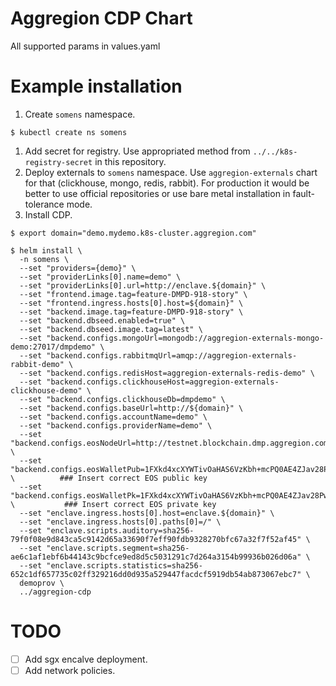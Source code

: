 Aggregion CDP Chart
===================

All supported params in values.yaml


Example installation
====================

1. Create `somens` namespace.
```
$ kubectl create ns somens
```
1. Add secret for registry. Use appropriated method from `../../k8s-registry-secret` in this repository.
1. Deploy externals to `somens` namespace. Use `aggregion-externals` chart for that (clickhouse, mongo, redis, rabbit).
   For production it would be better to use official repositories or use bare metal installation in fault-tolerance mode.
1. Install CDP.
```
$ export domain="demo.mydemo.k8s-cluster.aggregion.com"

$ helm install \
  -n somens \
  --set "providers={demo}" \
  --set "providerLinks[0].name=demo" \
  --set "providerLinks[0].url=http://enclave.${domain}" \
  --set "frontend.image.tag=feature-DMPD-918-story" \
  --set "frontend.ingress.hosts[0].host=${domain}" \
  --set "backend.image.tag=feature-DMPD-918-story" \
  --set "backend.dbseed.enabled=true" \
  --set "backend.dbseed.image.tag=latest" \
  --set "backend.configs.mongoUrl=mongodb://aggregion-externals-mongo-demo:27017/dmpdemo" \
  --set "backend.configs.rabbitmqUrl=amqp://aggregion-externals-rabbit-demo" \
  --set "backend.configs.redisHost=aggregion-externals-redis-demo" \
  --set "backend.configs.clickhouseHost=aggregion-externals-clickhouse-demo" \
  --set "backend.configs.clickhouseDb=dmpdemo" \
  --set "backend.configs.baseUrl=http://${domain}" \
  --set "backend.configs.accountName=demo" \
  --set "backend.configs.providerName=demo" \
  --set "backend.configs.eosNodeUrl=http://testnet.blockchain.dmp.aggregion.com:9999" \
  --set "backend.configs.eosWalletPub=1FXkd4xcXYWTivOaHAS6VzKbh+mcPQ0AE4ZJav28Pw==" \          ### Insert correct EOS public key
  --set "backend.configs.eosWalletPk=1FXkd4xcXYWTivOaHAS6VzKbh+mcPQ0AE4ZJav28Pw==" \           ### Insert correct EOS private key
  --set "enclave.ingress.hosts[0].host=enclave.${domain}" \
  --set "enclave.ingress.hosts[0].paths[0]=/" \
  --set "enclave.scripts.auditory=sha256-79f0f08e9d843ca5c9142d65a33690f7eff90fdb9328270bfc67a32f7f52af45" \
  --set "enclave.scripts.segment=sha256-ae6c1af1ebf6b44143c9bcfce9ed8d5c5031291c7d264a3154b99936b026d06a" \
  --set "enclave.scripts.statistics=sha256-652c1df657735c02ff329216dd0d935a529447facdcf5919db54ab873067ebc7" \
  demoprov \
  ../aggregion-cdp
```

TODO
====

- [ ] Add sgx encalve deployment.
- [ ] Add network policies.
